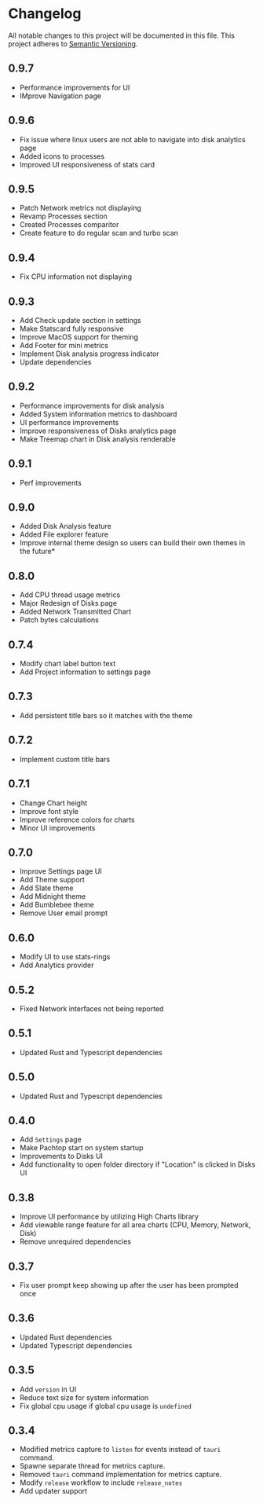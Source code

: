 # Changelog

All notable changes to this project will be documented in this file. This project adheres to [Semantic Versioning](https://semver.org/).

## 0.9.7
- Performance improvements for UI
- IMprove Navigation page

## 0.9.6
- Fix issue where linux users are not able to navigate into disk analytics page
- Added icons to processes
- Improved UI responsiveness of stats card

## 0.9.5
- Patch Network metrics not displaying
- Revamp Processes section
- Created Processes comparitor
- Create feature to do regular scan and turbo scan

## 0.9.4
- Fix CPU information not displaying

## 0.9.3
- Add Check update section in settings
- Make Statscard fully responsive 
- Improve MacOS support for theming
- Add Footer for mini metrics
- Implement Disk analysis progress indicator
- Update dependencies


## 0.9.2
- Performance improvements for disk analysis 
- Added System information metrics to dashboard
- UI performance improvements
- Improve responsiveness of Disks analytics page
- Make Treemap chart in Disk analysis renderable


## 0.9.1
- Perf improvements

## 0.9.0
- Added Disk Analysis feature
- Added File explorer feature
- Improve internal theme design so users can build their own themes in the future*

## 0.8.0
- Add CPU thread usage metrics
- Major Redesign of Disks page
- Added Network Transmitted Chart
- Patch bytes calculations

## 0.7.4
- Modify chart label button text
- Add Project information to settings page

## 0.7.3
- Add persistent title bars so it matches with the theme

## 0.7.2
- Implement custom title bars

## 0.7.1
- Change Chart height
- Improve font style
- Improve reference colors for charts
- Minor UI improvements


## 0.7.0
- Improve Settings page UI
- Add Theme support
- Add Slate theme
- Add Midnight theme
- Add Bumblebee theme
- Remove User email prompt

## 0.6.0
- Modify UI to use stats-rings
- Add Analytics provider

## 0.5.2
- Fixed Network interfaces not being reported

## 0.5.1
- Updated Rust and Typescript dependencies

## 0.5.0
- Updated Rust and Typescript dependencies

## 0.4.0

- Add `Settings` page
- Make Pachtop start on system startup
- Improvements to Disks UI
- Add functionality to open folder directory if "Location" is clicked in Disks UI

## 0.3.8

- Improve UI performance by utilizing High Charts library
- Add viewable range feature for all area charts (CPU, Memory, Network, Disk)
- Remove unrequired dependencies

## 0.3.7

- Fix user prompt keep showing up after the user has been prompted once

## 0.3.6

- Updated Rust dependencies
- Updated Typescript dependencies

## 0.3.5

- Add `version` in UI
- Reduce text size for system information
- Fix global cpu usage if global cpu usage is `undefined`

## 0.3.4

- Modified metrics capture to `listen` for events instead of `tauri` command.
- Spawne separate thread for metrics capture.
- Removed `tauri` command implementation for metrics capture.
- Modify `release` workflow to include `release_notes`
- Add updater support
